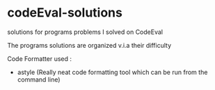 codeEval-solutions
==================

solutions for programs problems I solved on CodeEval

The programs solutions are organized v.i.a their difficulty

Code Formatter used :
- astyle (Really neat code formatting tool which can be run from the command line)
